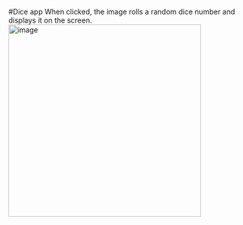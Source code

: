 #Dice app
When clicked, the image rolls a random dice number and displays it on the screen.
<img width="380" alt="image" src="https://github.com/Sejalkaur/Dice_app-flutter-/assets/122438982/4e9283de-2630-4118-8139-8fdb8f0055d0">

